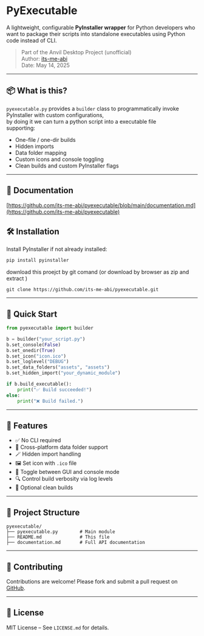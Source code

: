 
# PyExecutable

A lightweight, configurable **PyInstaller wrapper** for Python developers who want to package their scripts into standalone executables using Python code instead of CLI.

> Part of the Anvil Desktop Project  (unofficial)  
> Author: [its-me-abi](https://github.com/its-me-abi)  
> Date: May 14, 2025

---

## 📦 What is this?

`pyexecutable.py` provides a `builder` class to programmatically invoke PyInstaller with custom configurations,  
by doing it we can turn a python script into a executable file   
supporting:

- One-file / one-dir builds
- Hidden imports
- Data folder mapping
- Custom icons and console toggling
- Clean builds and custom PyInstaller flags

---
## 🤝 Documentation
[https://github.com/its-me-abi/pyexecutable/blob/main/documentation.md](https://github.com/its-me-abi/pyexecutable)  
## 🛠 Installation

Install PyInstaller if not already installed:

```bash
pip install pyinstaller
```
download this proejct by git comand (or download by browser as zip and extract )
```
git clone https://github.com/its-me-abi/pyexecutable.git
```

---

## 🚀 Quick Start

```python
from pyexecutable import builder

b = builder("your_script.py")
b.set_console(False)
b.set_onedir(True)
b.set_icon("icon.ico")
b.set_loglevel("DEBUG")
b.set_data_folders("assets", "assets")
b.set_hidden_import("your_dynamic_module")

if b.build_executable():
    print("✅ Build succeeded!")
else:
    print("❌ Build failed.")
```

---

## 🔧 Features

- ✅ No CLI required
- 📂 Cross-platform data folder support
- 🪄 Hidden import handling
- 🖼 Set icon with `.ico` file
- 🧵 Toggle between GUI and console mode
- 🔍 Control build verbosity via log levels
- 🧹 Optional clean builds

---

## 📂 Project Structure

```
pyexecutable/
├── pyexecutable.py        # Main module
├── README.md              # This file
├── documentation.md       # Full API documentation
```

---

## 🤝 Contributing

Contributions are welcome! Please fork and submit a pull request on [GitHub](https://github.com/its-me-abi/pyexecutable).

---

## 🪪 License

MIT License – See `LICENSE.md` for details.
